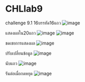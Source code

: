 # CHLlab9

challenge 9.1
16บรรทัด16แถว
![image](https://user-images.githubusercontent.com/113875544/193722722-28f98d1d-6438-44f2-8755-c54101bab37f.png)

แสดงผลใน20แถว
![image](https://user-images.githubusercontent.com/113875544/193723518-e98ae4cc-a33f-49df-b44e-759cf0aaa6f2.png)
![image](https://user-images.githubusercontent.com/113875544/193723539-deacee46-f339-4d77-a69f-56604f2962ff.png)

ชดเชยการแสดงผล
![image](https://user-images.githubusercontent.com/113875544/193723165-0c343dc8-284a-4029-88a5-910ed3bae475.png)

ปรับเปลี่ยนข้อมูล
![image](https://user-images.githubusercontent.com/113875544/193724145-b3821705-52cc-4d4f-b866-2b78b24b8992.png)

นับแถว
![image](https://user-images.githubusercontent.com/113875544/193727011-9274c3c2-51de-44a5-a457-3cc053b523e5.png)

รันต่อเมื่อกดหยุด
![image](https://user-images.githubusercontent.com/113875544/193730375-fbdbcb7b-c70c-451f-924c-a38ae848bf3f.png)
